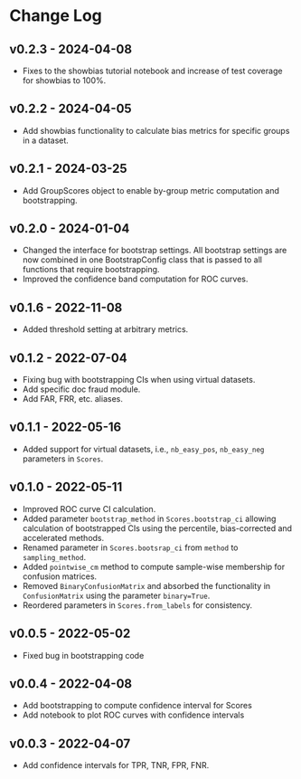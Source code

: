 # Change Log

## v0.2.3 - 2024-04-08

- Fixes to the showbias tutorial notebook and increase of test coverage for showbias to 100%.

## v0.2.2 - 2024-04-05

- Add showbias functionality to calculate bias metrics for specific groups in a dataset.

## v0.2.1 - 2024-03-25

- Add GroupScores object to enable by-group metric computation and bootstrapping.

## v0.2.0 - 2024-01-04

- Changed the interface for bootstrap settings. All bootstrap settings are now combined
  in one BootstrapConfig class that is passed to all functions that require 
  bootstrapping.
- Improved the confidence band computation for ROC curves.

## v0.1.6 - 2022-11-08

- Added threshold setting at arbitrary metrics.

## v0.1.2 - 2022-07-04

- Fixing bug with bootstrapping CIs when using virtual datasets.
- Add specific doc fraud module.
- Add FAR, FRR, etc. aliases.

## v0.1.1 - 2022-05-16

- Added support for virtual datasets, i.e., `nb_easy_pos`, `nb_easy_neg` parameters
  in `Scores`.

## v0.1.0 - 2022-05-11

- Improved ROC curve CI calculation.
- Added parameter `bootstrap_method` in `Scores.bootstrap_ci` allowing calculation
  of bootstrapped CIs using the percentile, bias-corrected and accelerated methods.
- Renamed parameter in `Scores.bootsrap_ci` from `method` to `sampling_method`.
- Added `pointwise_cm` method to compute sample-wise membership for confusion matrices.
- Removed `BinaryConfusionMatrix` and absorbed the functionality in `ConfusionMatrix` 
  using the parameter `binary=True`.
- Reordered parameters in `Scores.from_labels` for consistency.

## v0.0.5 - 2022-05-02

- Fixed bug in bootstrapping code

## v0.0.4 - 2022-04-08

- Add bootstrapping to compute confidence interval for Scores
- Add notebook to plot ROC curves with confidence intervals

## v0.0.3 - 2022-04-07

- Add confidence intervals for TPR, TNR, FPR, FNR.

